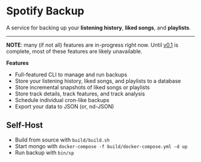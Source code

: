 # Spotify Backup

A service for backing up your **listening history**, **liked songs**, and **playlists**.

---

**NOTE**: many (if not all) features are in-progress right now. Until [v0.1](https://github.com/cbochs/spotify-backup/projects/1) is complete, most of these features are likely unavailable.

**Features**
* Full-featured CLI to manage and run backups
* Store your listening history, liked songs, and playlists to a database
* Store incremental snapshots of liked songs or playlists
* Store track details, track features, and track analysis
* Schedule individual cron-like backups
* Export your data to JSON (or, nd-JSON)

## Self-Host

* Build from source with `build/build.sh`
* Start mongo with `docker-compose -f build/docker-compose.yml -d up`
* Run backup with `bin/sp`
